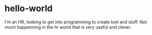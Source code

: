 # hello-world
I'm an HR, looking to get into programming to create tool and stuff. Not much happenning in the hr world that is very useful and clever.
